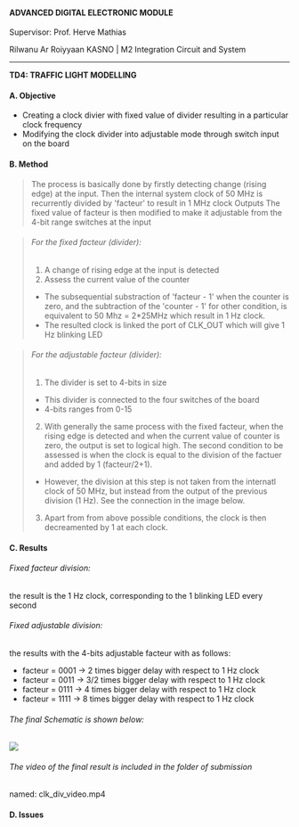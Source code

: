 #### ADVANCED DIGITAL ELECTRONIC MODULE
Supervisor: Prof. Herve Mathias

Rilwanu Ar Roiyyaan KASNO | M2 Integration Circuit and System

----

**TD4: TRAFFIC LIGHT MODELLING**

#### A. Objective
- Creating a clock divier with fixed value of divider resulting in a particular clock frequency
- Modifying the clock divider into adjustable mode through switch input on the board

#### B. Method
> The process is basically done by firstly detecting change (rising edge) at the input.
> Then the internal system clock of 50 MHz is recurrently divided by 'facteur' to result in 1 MHz clock Outputs
> The fixed value of facteur is then modified to make it adjustable from the 4-bit range switches at the input

> ###### _For the fixed facteur (divider):_
> 1. A change of rising edge at the input is detected
> 2. Assess the current value of the counter
>  - The subsequential substraction of 'facteur - 1' when the counter is zero, and the subtraction of the 'counter - 1' for other condition, is equivalent to 50 Mhz = 2*25MHz which result in 1 Hz clock.
>   - The resulted clock is linked  the port of CLK_OUT which will give 1 Hz blinking LED

> ###### _For the adjustable facteur (divider):_
> 1. The divider is set to 4-bits in size
>   - This divider is connected to the four switches of the board
>   - 4-bits ranges from 0-15
> 2. With generally the same process with the fixed facteur, when the rising edge is detected and when the current value of counter is zero, the output is set to logical high. The second condition to be assessed is when the clock is equal to the division of the factuer and added by 1 (facteur/2+1).
>  - However, the division at this step is not taken from the internatl clock of 50 MHz, but instead from the output of the previous division (1 Hz). See the connection in the image below.
> 3.  Apart from from above possible conditions, the clock is then decreamented by 1 at each clock.

#### C. Results

###### _Fixed facteur division:_
the result is the 1 Hz clock, corresponding to the 1 blinking LED every second

###### _Fixed adjustable division:_
the results with the 4-bits adjustable facteur with as follows:
- facteur = 0001 -> 2 times bigger delay with respect to 1 Hz clock
- facteur = 0011 -> 3/2 times bigger delay with respect to 1 Hz clock
- facteur = 0111 -> 4 times bigger delay with respect to 1 Hz clock
- facteur = 1111 -> 8 times bigger delay with respect to 1 Hz clock


###### _The final Schematic is shown below:_
![](final_schematic.PNG)

###### _The video of the final result is included in the folder of submission_
named: clk_div_video.mp4



#### D. Issues
